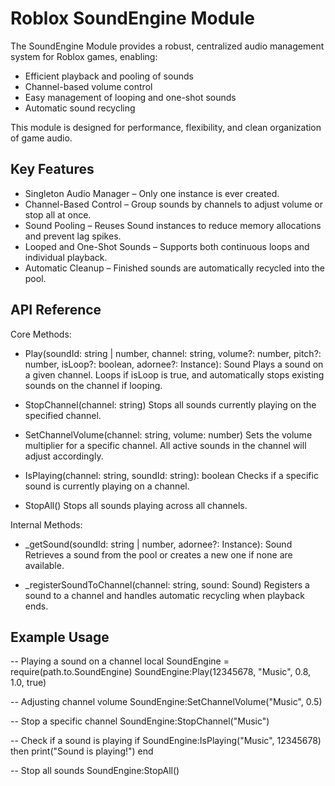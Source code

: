 Roblox SoundEngine Module
=========================

The SoundEngine Module provides a robust, centralized audio management system for Roblox games, enabling:

- Efficient playback and pooling of sounds
- Channel-based volume control
- Easy management of looping and one-shot sounds
- Automatic sound recycling

This module is designed for performance, flexibility, and clean organization of game audio.

Key Features
------------

- Singleton Audio Manager – Only one instance is ever created.
- Channel-Based Control – Group sounds by channels to adjust volume or stop all at once.
- Sound Pooling – Reuses Sound instances to reduce memory allocations and prevent lag spikes.
- Looped and One-Shot Sounds – Supports both continuous loops and individual playback.
- Automatic Cleanup – Finished sounds are automatically recycled into the pool.

API Reference
-------------

Core Methods:

- Play(soundId: string | number, channel: string, volume?: number, pitch?: number, isLoop?: boolean, adornee?: Instance): Sound
  Plays a sound on a given channel. Loops if isLoop is true, and automatically stops existing sounds on the channel if looping.

- StopChannel(channel: string)
  Stops all sounds currently playing on the specified channel.

- SetChannelVolume(channel: string, volume: number)
  Sets the volume multiplier for a specific channel. All active sounds in the channel will adjust accordingly.

- IsPlaying(channel: string, soundId: string): boolean
  Checks if a specific sound is currently playing on a channel.

- StopAll()
  Stops all sounds playing across all channels.

Internal Methods:

- _getSound(soundId: string | number, adornee?: Instance): Sound
  Retrieves a sound from the pool or creates a new one if none are available.

- _registerSoundToChannel(channel: string, sound: Sound)
  Registers a sound to a channel and handles automatic recycling when playback ends.

Example Usage
-------------

-- Playing a sound on a channel
local SoundEngine = require(path.to.SoundEngine)
SoundEngine:Play(12345678, "Music", 0.8, 1.0, true)

-- Adjusting channel volume
SoundEngine:SetChannelVolume("Music", 0.5)

-- Stop a specific channel
SoundEngine:StopChannel("Music")

-- Check if a sound is playing
if SoundEngine:IsPlaying("Music", 12345678) then
    print("Sound is playing!")
end

-- Stop all sounds
SoundEngine:StopAll()
